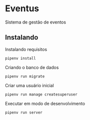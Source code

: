 # Eventus

Sistema de gestão de eventos

## Instalando

Instalando requisitos

    pipenv install

Criando o banco de dados

    pipenv run migrate

Criar uma usuário inicial

    pipenv run manage createsuperuser

Executar em modo de desenvolvimento

	pipenv run server

